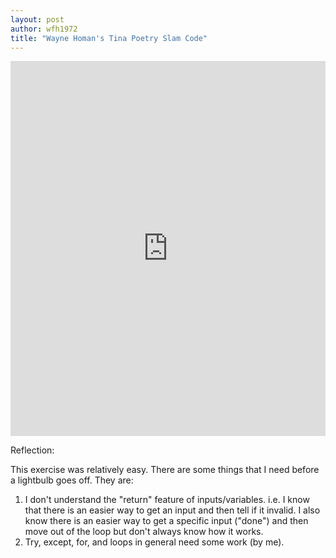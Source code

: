 ```yaml
---
layout: post
author: wfh1972
title: "Wayne Homan's Tina Poetry Slam Code"
---
```


<iframe src="https://trinket.io/embed/python/6315adacbd" width="100%" height="600" frameborder="0" marginwidth="0" marginheight="0" allowfullscreen></iframe>

Reflection:

This exercise was relatively easy. There are some things that I need before a lightbulb goes off. They are:
1) I don't understand the "return" feature of inputs/variables. i.e. I know that there is an easier way to get an input and then tell 
if it invalid. I also know there is an easier way to get a specific input ("done") and then move out of the loop but don't always know
how it works.
2) Try, except, for, and loops in general need some work (by me).

